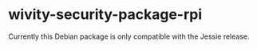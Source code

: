 # wivity-security-package-rpi

Currently this Debian package is only compatible with the Jessie release.
